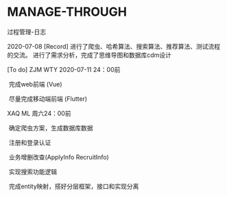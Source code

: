 # MANAGE-THROUGH
过程管理-日志

2020-07-08 
[Record]
进行了爬虫、哈希算法、搜索算法、推荐算法、测试流程的交流。
进行了需求分析，完成了思维导图和数据库cdm设计

[To do]
ZJM WTY 2020-07-11 24：00前

​               完成web前端 (Vue)

​               尽量完成移动端前端 (Flutter)



XAQ ML 周六24：00前

​               确定爬虫方案，生成数据库数据

​               注册和登录认证 

​               业务增删改查(ApplyInfo  RecruitInfo)

​               实现搜索功能逻辑

​               完成entity映射，搭好分层框架，接口和实现分离
